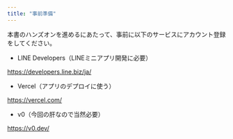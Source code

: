 ```yaml
---
title: "事前準備"
---
```


本書のハンズオンを進めるにあたって、事前に以下のサービスにアカウント登録をしてください。


- LINE Developers（LINEミニアプリ開発に必要）

https://developers.line.biz/ja/

- Vercel（アプリのデプロイに使う）

https://vercel.com/


- v0（今回の肝なので当然必要）

https://v0.dev/